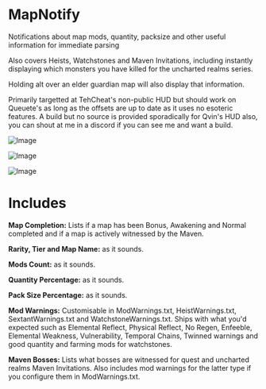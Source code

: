 # MapNotify
Notifications about map mods, quantity, packsize and other useful information for immediate parsing

Also covers Heists, Watchstones and Maven Invitations, including instantly displaying which monsters you have killed for the uncharted realms series.

Holding alt over an elder guardian map will also display that information.

Primarily targetted at TehCheat's non-public HUD but should work on Queuete's as long as the offsets are up to date as it uses no esoteric features. A build but no source is provided sporadically for Qvin's HUD also, you can shout at me in a discord if you can see me and want a build.

![Image](https://i.imgur.com/sST1Zxi.png)

![Image](https://i.imgur.com/4GY3sNf.png)

![Image](https://i.imgur.com/xYNbWjJ.png)


# Includes
**Map Completion:** Lists if a map has been Bonus, Awakening and Normal completed and if a map is actively witnessed by the Maven.

**Rarity, Tier and Map Name:** as it sounds.

**Mods Count:** as it sounds.

**Quantity Percentage:** as it sounds.

**Pack Size Percentage:** as it sounds.

**Mod Warnings:** Customisable in ModWarnings.txt, HeistWarnings.txt, SextantWarnings.txt and WatchstoneWarnings.txt. Ships with what you'd expected such as Elemental Reflect, Physical Reflect, No Regen, Enfeeble, Elemental Weakness, Vulnerability, Temporal Chains, Twinned warnings and good quantity and farming mods for watchstones.

**Maven Bosses:** Lists what bosses are witnessed for quest and uncharted realms Maven Invitations. Also includes mod warnings for the latter type if you configure them in ModWarnings.txt.

